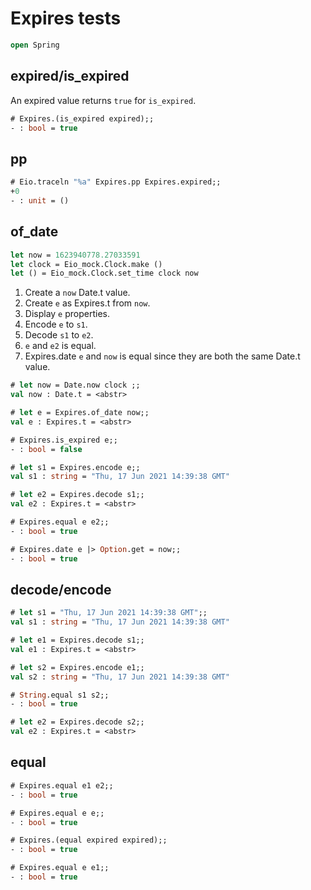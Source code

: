 # Expires tests

```ocaml
open Spring
```

## expired/is_expired

An expired value returns `true` for `is_expired`.

```ocaml
# Expires.(is_expired expired);;
- : bool = true
```

## pp

```ocaml
# Eio.traceln "%a" Expires.pp Expires.expired;;
+0
- : unit = ()
```

## of_date

```ocaml
let now = 1623940778.27033591 
let clock = Eio_mock.Clock.make ()
let () = Eio_mock.Clock.set_time clock now
```

1. Create a `now` Date.t value.
2. Create `e` as Expires.t from `now`.
3. Display `e` properties.
4. Encode `e` to `s1`.
5. Decode `s1` to `e2`.
6. `e` and `e2` is equal.
7. Expires.date `e` and `now` is equal since they are both the same Date.t value.

```ocaml
# let now = Date.now clock ;;
val now : Date.t = <abstr>

# let e = Expires.of_date now;;
val e : Expires.t = <abstr>

# Expires.is_expired e;;
- : bool = false

# let s1 = Expires.encode e;;
val s1 : string = "Thu, 17 Jun 2021 14:39:38 GMT"

# let e2 = Expires.decode s1;;
val e2 : Expires.t = <abstr>

# Expires.equal e e2;;
- : bool = true

# Expires.date e |> Option.get = now;;
- : bool = true
```

## decode/encode

```ocaml
# let s1 = "Thu, 17 Jun 2021 14:39:38 GMT";;
val s1 : string = "Thu, 17 Jun 2021 14:39:38 GMT"

# let e1 = Expires.decode s1;;
val e1 : Expires.t = <abstr>

# let s2 = Expires.encode e1;;
val s2 : string = "Thu, 17 Jun 2021 14:39:38 GMT"

# String.equal s1 s2;;
- : bool = true

# let e2 = Expires.decode s2;;
val e2 : Expires.t = <abstr>
```

## equal

```ocaml
# Expires.equal e1 e2;; 
- : bool = true

# Expires.equal e e;;
- : bool = true

# Expires.(equal expired expired);;
- : bool = true

# Expires.equal e e1;;
- : bool = true
```
